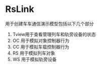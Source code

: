 # RsLink
用于创建车车通信演示模型包括以下几个部分
1. Tview用于查看管理列车和轨旁设备的状态
2. OC 用于模拟对象控制器行为
3. CC 用于模拟车载控制器行为
4. RS 用于模拟列车对象
5. WS 用于模拟轨旁设备
